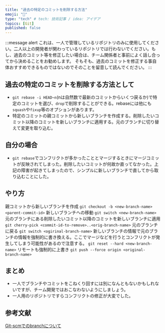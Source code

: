 ```yaml
---
title: "過去の特定のコミットを削除する方法"
emoji: "💬"
type: "tech" # tech: 技術記事 / idea: アイデア
topics: [Git]
published: false
---
```


:::message alert
これは、一人で管理しているリポジトリのみに使用してください。二人以上の開発者が関わっているリポジトリでは行わないでください。もし、過去のコミット等を修正したい場合は、チーム関係者と事前によく話し合ってから決めることをお勧めします。
そもそも、過去のコミットを修正する事自体おすすめできるものではないのでそのことを留意して読んでください。
:::

## 過去の特定のコミットを削除する方法として
- `git rebase -i HEAD~n`(nは自然数で最新のコミットからいくつ戻るか)で特定のコミットを選び、`drop`で削除することができる。rebaseには他にも`squash`や`fixup`等のオプションがあります。
- 特定のコミットの親コミットから新しいブランチを作成する。削除したいコミット以降のコミットを新しいブランチに適用する。元のブランチに切り替えて変更を取り込む。

## 自分の場合
- `git rebase`でコンフリクトが多かったこととマージするときにマージコミットが反映されてしまった。削除したいコミットが何故か直ってなかった。上記の障害が起きてしまったので、シンプルに新しいブランチで直してから取り込むことにした。

## やり方
親コミットから新しいブランチを作成
```git checkout -b <new-branch-name> <parent-commit-id>```
新しいブランチへの移動
```git switch <new-branch-name>```
元のブランチにある削除したいコミット以降のコミットを新しいブランチに適用
```git cherry-pick <commit-id-to-remove>..<orig-branch-name>```
元のブランチに戻る
```git switch <ogirinal-branch-name>```
新しいブランチの情報で元のブランチの情報を強制的に書き換える。ここでマージなどを行うとコンフリクトが発生してしまう可能性があるので注意する。
```git reset --hard <new-branch-name>```
リモートも強制的に上書き
```git push --force origin <original-branch-name>```


## まとめ
- 一人でブランチやコミットをこねくり回すには別になんともないかもしれないですが、チーム開発ではおこなわないようにしましょう。
- 一人用のリポジトリですらコンフリクトの修正が大変でした。

## 参考文献
[Git-scmでのbranchについて](https://git-scm.com/docs/git-branch)